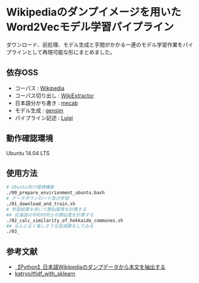 # Wikipediaのダンプイメージを用いたWord2Vecモデル学習パイプライン

ダウンロード、前処理、モデル生成と手間がかかる一連のモデル学習作業をパイプラインとして再現可能な形にまとめました。

## 依存OSS

 - コーパス : [Wikipedia](https://ja.wikipedia.org/wiki/Wikipedia:%E3%83%87%E3%83%BC%E3%82%BF%E3%83%99%E3%83%BC%E3%82%B9%E3%83%80%E3%82%A6%E3%83%B3%E3%83%AD%E3%83%BC%E3%83%89)
 - コーパス切り出し : [WikiExtractor](https://github.com/attardi/wikiextractor)
 - 日本語分かち書き : [mecab](http://taku910.github.io/mecab/)
 - モデル生成 : [gensim](https://radimrehurek.com/gensim/)
 - パイプライン記述 : [Luigi](https://github.com/spotify/luigi)

## 動作確認環境

Ubuntu 14.04 LTS

## 使用方法

```bash
# Ubuntu向け環境構築
./00_prepare_envirionment_ubuntu.bash
# データダウンロード及び学習
./01_download_and_train.sh
# 学習結果を用いて類似度等を計算する
## 北海道の市町村同士の類似度を計算する
./02_calc_similarity_of_hokkaido_communes.sh
## なんとなく楽しそうな加減算をしてみる
./03_
```

## 参考文献

 - [【Python】日本語Wikipediaのダンプデータから本文を抽出する](http://taka-say.hateblo.jp/entry/2016/05/20/221817)
 - [katryo/tfidf_with_sklearn](https://github.com/katryo/tfidf_with_sklearn/blob/master/utils.py)
